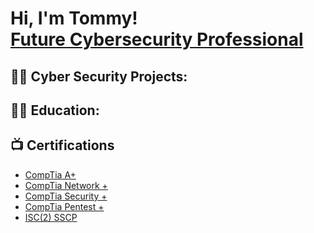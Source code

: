 <h1>Hi, I'm Tommy! <br/><a href="https://github.com/ThatguyTommy"></a> <a href="https://www.linkedin.com/in/Tommy-Goodman/"> Future Cybersecurity Professional</a></h1>


<h2>👨‍💻 Cyber Security Projects:</h2>





<h2>👨‍💻 Education:</h2>

<h2>📺 Certifications</h2>

- [CompTia A+](https://www.comptia.org/landing/aplus/index.html?utm_compid=cpc-google-paid_search_certs-A%2B-text_ad-na-a%2B-B2C&utm_compid=cpc-google-paid_search_certs-a%2B-a%2B-2021_04_01-a%2B-B2C)
- [CompTia Network +](https://www.comptia.org/landing/networkplusbootcamp/index.html?utm_compid=cpc-google-paid_search_lot-Network%2B-text_ad-na-network%2B-B2C)
- [CompTia Security +](https://www.comptia.org/landing/certificationsecurityplus-v1/index.html?utm_compid=cpc-google-paid_search_certs-Security%2B-text_ad-na-security%2B-B2C)
- [CompTia Pentest +](https://www.comptia.org/landing/pentestplus/index.html?utm_compid=cpc-google-paid_search_certs-Pentest%2B-text_ad-na-pentest%2B-B2C)
- [ISC(2) SSCP](https://www.isc2.org/Certifications/SSCP)

